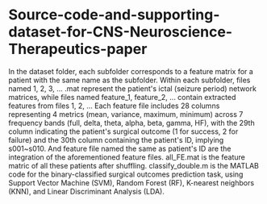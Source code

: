# Source-code-and-supporting-dataset-for-CNS-Neuroscience-Therapeutics-paper
In the dataset folder, each subfolder corresponds to a feature matrix for a patient with the same name as the subfolder.
Within each subfolder, files named 1, 2, 3, ... .mat represent the patient's ictal (seizure period) network matrices, while 
files named feature_1, feature_2, ... contain extracted features from files 1, 2, ... 
Each feature file includes 28 columns representing 4 metrics (mean, variance, maximum, minimum) across 7 frequency bands (full, delta, theta, alpha, beta, gamma, HF), with the 29th column indicating the patient's surgical outcome 
(1 for success, 2 for failure) and the 30th column containing the patient's ID, implying s001~s010.
And feature file named the same as patient's ID are the integration of the aforementioned feature files.
all_FE.mat is the feature matric of all these patients after shuffling.
classify_double.m is the MATLAB code for the binary-classified surgical outcomes prediction task, using Support Vector Machine (SVM),
Random Forest (RF), K-nearest neighbors (KNN), and Linear Discriminant Analysis (LDA).
